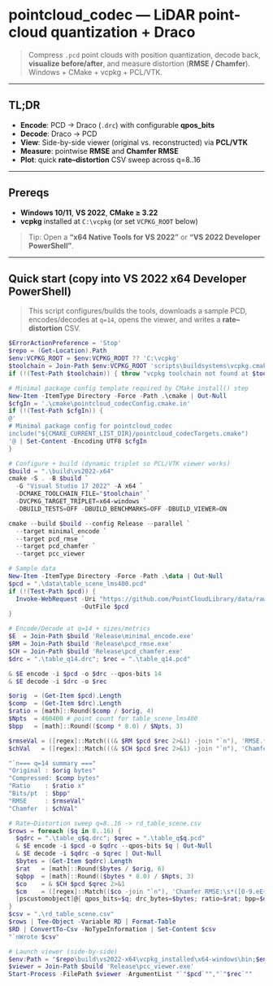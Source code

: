# pointcloud_codec — LiDAR point-cloud quantization + Draco

> Compress `.pcd` point clouds with position quantization, decode back, **visualize before/after**, and measure distortion (**RMSE / Chamfer**). Windows + CMake + vcpkg + PCL/VTK.

---

## TL;DR

- **Encode**: PCD → Draco (`.drc`) with configurable **qpos_bits**
- **Decode**: Draco → PCD
- **View**: Side-by-side viewer (original vs. reconstructed) via **PCL/VTK**
- **Measure**: pointwise **RMSE** and **Chamfer RMSE**
- **Plot**: quick **rate–distortion** CSV sweep across q=8..16

---

## Prereqs

- **Windows 10/11**, **VS 2022**, **CMake ≥ 3.22**
- **vcpkg** installed at `C:\vcpkg` (or set `VCPKG_ROOT` below)

> Tip: Open a **“x64 Native Tools for VS 2022”** or **“VS 2022 Developer PowerShell”**.

---

## Quick start (copy into VS 2022 x64 Developer PowerShell)

> This script configures/builds the tools, downloads a sample PCD, encodes/decodes at `q=14`, opens the viewer, and writes a **rate–distortion** CSV.

```powershell
$ErrorActionPreference = 'Stop'
$repo = (Get-Location).Path
$env:VCPKG_ROOT = $env:VCPKG_ROOT ?? 'C:\vcpkg'
$toolchain = Join-Path $env:VCPKG_ROOT 'scripts\buildsystems\vcpkg.cmake'
if (!(Test-Path $toolchain)) { throw "vcpkg toolchain not found at $toolchain" }

# Minimal package config template required by CMake install() step
New-Item -ItemType Directory -Force -Path .\cmake | Out-Null
$cfgIn = '.\cmake\pointcloud_codecConfig.cmake.in'
if (!(Test-Path $cfgIn)) {
@'
# Minimal package config for pointcloud_codec
include("${CMAKE_CURRENT_LIST_DIR}/pointcloud_codecTargets.cmake")
'@ | Set-Content -Encoding UTF8 $cfgIn
}

# Configure + build (dynamic triplet so PCL/VTK viewer works)
$build = ".\build\vs2022-x64"
cmake -S . -B $build `
  -G "Visual Studio 17 2022" -A x64 `
  -DCMAKE_TOOLCHAIN_FILE="$toolchain" `
  -DVCPKG_TARGET_TRIPLET=x64-windows `
  -DBUILD_TESTS=OFF -DBUILD_BENCHMARKS=OFF -DBUILD_VIEWER=ON

cmake --build $build --config Release --parallel `
  --target minimal_encode `
  --target pcd_rmse `
  --target pcd_chamfer `
  --target pcc_viewer

# Sample data
New-Item -ItemType Directory -Force -Path .\data | Out-Null
$pcd = ".\data\table_scene_lms400.pcd"
if (!(Test-Path $pcd)) {
  Invoke-WebRequest -Uri "https://github.com/PointCloudLibrary/data/raw/master/tutorials/table_scene_lms400.pcd" `
                    -OutFile $pcd
}

# Encode/Decode at q=14 + sizes/metrics
$E  = Join-Path $build 'Release\minimal_encode.exe'
$RM = Join-Path $build 'Release\pcd_rmse.exe'
$CH = Join-Path $build 'Release\pcd_chamfer.exe'
$drc = ".\table_q14.drc"; $rec = ".\table_q14.pcd"

& $E encode -i $pcd -o $drc --qpos-bits 14
& $E decode -i $drc -o $rec

$orig  = (Get-Item $pcd).Length
$comp  = (Get-Item $drc).Length
$ratio = [math]::Round($comp / $orig, 4)
$Npts  = 460400 # point count for table_scene_lms400
$bpp   = [math]::Round(($comp * 8.0) / $Npts, 3)

$rmseVal = ([regex]::Match(((& $RM $pcd $rec 2>&1) -join "`n"), 'RMSE.*?:\s*([0-9.eE+-]+)')).Groups[1].Value
$chVal   = ([regex]::Match(((& $CH $pcd $rec 2>&1) -join "`n"), 'Chamfer RMSE:\s*([0-9.eE+-]+)')).Groups[1].Value

"`n=== q=14 summary ==="
"Original : $orig bytes"
"Compressed: $comp bytes"
"Ratio    : $ratio x"
"Bits/pt  : $bpp"
"RMSE     : $rmseVal"
"Chamfer  : $chVal"

# Rate–Distortion sweep q=8..16 -> rd_table_scene.csv
$rows = foreach ($q in 8..16) {
  $qdrc = ".\table_q$q.drc"; $qrec = ".\table_q$q.pcd"
  & $E encode -i $pcd -o $qdrc --qpos-bits $q | Out-Null
  & $E decode -i $qdrc -o $qrec | Out-Null
  $bytes = (Get-Item $qdrc).Length
  $rat   = [math]::Round($bytes / $orig, 6)
  $qbpp  = [math]::Round(($bytes * 8.0) / $Npts, 3)
  $co    = & $CH $pcd $qrec 2>&1
  $cm    = ([regex]::Match(($co -join "`n"), 'Chamfer RMSE:\s*([0-9.eE+-]+)')).Groups[1].Value
  [pscustomobject]@{ qpos_bits=$q; drc_bytes=$bytes; ratio=$rat; bpp=$qbpp; chamfer_m=[double]$cm }
}
$csv = ".\rd_table_scene.csv"
$rows | Tee-Object -Variable RD | Format-Table
$RD | ConvertTo-Csv -NoTypeInformation | Set-Content $csv
"`nWrote $csv"

# Launch viewer (side-by-side)
$env:Path = "$repo\build\vs2022-x64\vcpkg_installed\x64-windows\bin;$env:Path"
$viewer = Join-Path $build 'Release\pcc_viewer.exe'
Start-Process -FilePath $viewer -ArgumentList "`"$pcd`"","`"$rec`""
